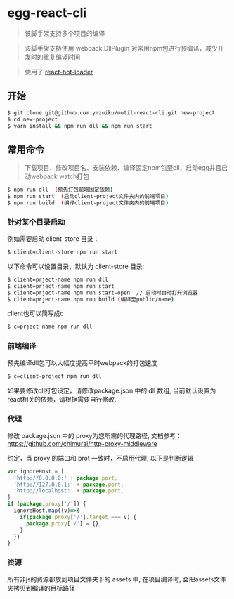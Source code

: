 # egg-react-cli

> 该脚手架支持多个项目的编译

> 该脚手架支持使用 webpack.DllPlugin 对常用npm包进行预编译，减少开发时的重复编译时间

> 使用了 [react-hot-loader](https://github.com/gaearon/react-hot-loader/tree/next)

## 开始
```bash
$ git clone git@github.com:ymzuiku/mutil-react-cli.git new-project
$ cd new-project
$ yarn install && npm run dll && npm run start
```

## 常用命令
> 下载项目、修改项目名、安装依赖、编译固定npm包至dll、启动egg并且启动webpack watch打包
```bash
$ npm run dll  (预先打包前端固定依赖)
$ npm run start  (启动client-project文件夹内的前端项目)
$ npm run build  (编译client-project文件夹内的前端项目)
```

### 针对某个目录启动

例如需要启动 client-store 目录：
```bash
$ client=client-store npm run start
```
以下命令可以设置目录，默认为 client-store 目录:
```bash
$ client=prject-name npm run dll
$ client=prject-name npm run start
$ client=prject-name npm run start-open  // 启动时自动打开浏览器
$ client=prject-name npm run build (编译至public/name)
```
client也可以简写成c
```bash
$ c=prject-name npm run dll
```

### 前端编译
预先编译dll包可以大幅度提高平时webpack的打包速度
```bash
$ c=client-project npm run dll
```
如果要修改dll打包设定，请修改package.json 中的 dll 数组, 当前默认设置为react相关的依赖，请根据需要自行修改.

### 代理
修改 package.json 中的 proxy为您所需的代理路径, 文档参考：
https://github.com/chimurai/http-proxy-middleware

约定，当 proxy 的端口和 prot 一致时，不启用代理, 以下是判断逻辑
```js
var ignoreHost = [
  'http://0.0.0.0:' + package.port,
  'http://127.0.0.1:' + package.port,
  'http://localhost:' + package.port,
]
if (package.proxy['/']) {
  ignoreHost.map((v)=>{
    if(package.proxy['/'].target === v) {
      package.proxy['/'] = {}
    }
  })
}
```

### 资源

所有非js的资源都放到项目文件夹下的 assets 中, 在项目编译时, 会把assets文件夹拷贝到编译的目标路径